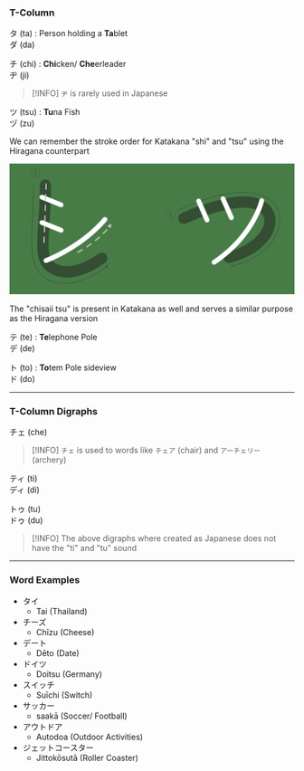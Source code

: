 ### T-Column

タ (ta) : Person holding a **Ta**blet  
ダ (da)

チ (chi) : **Chi**cken/ **Che**erleader  
ヂ (ji)

 > [!INFO]
 > `ヂ` is rarely used in Japanese

ツ (tsu) : **Tu**na Fish  
ヅ (zu)

We can remember the stroke order for Katakana "shi" and "tsu" using the Hiragana counterpart

![Katakana Shi and Tsu|400](../images/katakana_shi_and_tsu.jpg)

The "chisaii tsu" is present in Katakana as well and serves a similar purpose as the Hiragana version

テ (te) : **Te**lephone Pole  
デ (de)

ト (to) : **To**tem Pole sideview  
ド (do)

---

### T-Column Digraphs

チェ (che)

 > [!INFO]
 > `チェ` is used to words like `チェア` (chair) and `アーチェリー` (archery)

ティ (ti)  
ディ (di)

トゥ (tu)  
ドゥ (du)

 > [!INFO]
 > The above digraphs where created as Japanese does not have the "ti" and "tu" sound

---

### Word Examples

* タイ
	* Tai (Thailand)
* チーズ
	* Chīzu (Cheese)
* デート
	* Dēto (Date)
* ドイツ
	* Doitsu (Germany)
* スイッチ
	* Suīchi (Switch)
* サッカー
	* saakā (Soccer/ Football)
* アウトドア
	* Autodoa (Outdoor Activities)
* ジェットコースター
	* Jittokōsutā (Roller Coaster)
